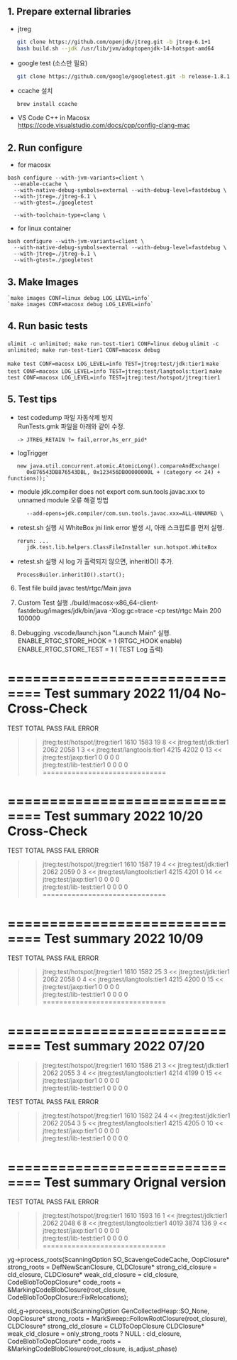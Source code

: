 
## 1. Prepare external libraries
-  jtreg 
```sh
   git clone https://github.com/openjdk/jtreg.git -b jtreg-6.1+1
   bash build.sh --jdk /usr/lib/jvm/adoptopenjdk-14-hotspot-amd64
```

-  google test (소스만 필요)
```sh
   git clone https://github.com/google/googletest.git -b release-1.8.1
```
- ccache 설치
```sh
   brew install ccache
```
- VS Code C++ in Macosx
   https://code.visualstudio.com/docs/cpp/config-clang-mac

## 2. Run configure
* for macosx
```
bash configure --with-jvm-variants=client \
  --enable-ccache \
  --with-native-debug-symbols=external --with-debug-level=fastdebug \
  --with-jtreg=./jtreg-6.1 \
  --with-gtest=./googletest

  --with-toolchain-type=clang \
```
* for linux container
```
bash configure --with-jvm-variants=client \
  --with-native-debug-symbols=external --with-debug-level=fastdebug \
  --with-jtreg=./jtreg-6.1 \
  --with-gtest=./googletest
```

## 3. Make Images
    `make images CONF=linux debug LOG_LEVEL=info`
    `make images CONF=macosx debug LOG_LEVEL=info`

## 4. Run basic tests
   `ulimit -c unlimited; make run-test-tier1 CONF=linux debug`
   `ulimit -c unlimited; make run-test-tier1 CONF=macosx debug`

   `make test CONF=macosx LOG_LEVEL=info TEST=jtreg:test/jdk:tier1`
   `make test CONF=macosx LOG_LEVEL=info TEST=jtreg:test/langtools:tier1`
   `make test CONF=macosx LOG_LEVEL=info TEST=jtreg:test/hotspot/jtreg:tier1`

## 5. Test tips
- test codedump 파일 자동삭제 방지<br>
  RunTests.gmk 파일을 아래와 같이 수정. <br>
```  
   -> JTREG_RETAIN ?= fail,error,hs_err_pid*
```

- logTrigger
```
   new java.util.concurrent.atomic.AtomicLong().compareAndExchange(
      0x876543DB876543DBL, 0x123456DB00000000L + (category << 24) + functions));` 
```

- module jdk.compiler does not export com.sun.tools.javac.xxx to unnamed module 오류 해결 방법
```
      --add-opens=jdk.compiler/com.sun.tools.javac.xxx=ALL-UNNAMED \
```

- retest.sh 실행 시 WhiteBox jni link error 발생 시, 아래 스크립트를 먼저 실행.
```
   rerun: ... 
      jdk.test.lib.helpers.ClassFileInstaller sun.hotspot.WhiteBox
```

- retest.sh 실행 시 log 가 출력되지 않으면, inheritIO() 추가.
```
   ProcessBuiler.inheritIO().start();
```

6. Test file build
   javac test/rtgc/Main.java

7. Custom Test 실행
   ./build/macosx-x86_64-client-fastdebug/images/jdk/bin/java -Xlog:gc=trace -cp test/rtgc Main 200 100000

8. Debugging 
  .vscode/launch.json "Launch Main" 실행.
  ENABLE_RTGC_STORE_HOOK = 1 (RTGC_HOOK enable)
  ENABLE_RTGC_STORE_TEST = 1 ( TEST Log 출력)


==============================
Test summary 2022 11/04 No-Cross-Check
==============================
   TEST                                              TOTAL  PASS  FAIL ERROR   
>> jtreg:test/hotspot/jtreg:tier1                     1610  1583    19     8 <<
>> jtreg:test/jdk:tier1                               2062  2058     1     3 <<
>> jtreg:test/langtools:tier1                         4215  4202     0    13 <<
   jtreg:test/jaxp:tier1                                 0     0     0     0   
   jtreg:test/lib-test:tier1                             0     0     0     0   
==============================


==============================
Test summary 2022 10/20 Cross-Check
==============================
   TEST                                              TOTAL  PASS  FAIL ERROR   
>> jtreg:test/hotspot/jtreg:tier1                     1610  1587    19     4 <<
>> jtreg:test/jdk:tier1                               2062  2059     0     3 <<
>> jtreg:test/langtools:tier1                         4215  4201     0    14 <<
   jtreg:test/jaxp:tier1                                 0     0     0     0   
   jtreg:test/lib-test:tier1                             0     0     0     0   
==============================

==============================
Test summary 2022 10/09
==============================
   TEST                                              TOTAL  PASS  FAIL ERROR   
>> jtreg:test/hotspot/jtreg:tier1                     1610  1582    25     3 <<
>> jtreg:test/jdk:tier1                               2062  2058     0     4 <<
>> jtreg:test/langtools:tier1                         4215  4200     0    15 <<
   jtreg:test/jaxp:tier1                                 0     0     0     0   
   jtreg:test/lib-test:tier1                             0     0     0     0   
==============================

==============================
Test summary 2022 07/20
==============================
>> jtreg:test/hotspot/jtreg:tier1                     1610  1586    21     3 <<
>> jtreg:test/jdk:tier1                               2062  2055     3     4 <<
>> jtreg:test/langtools:tier1                         4214  4199     0    15 <<
   jtreg:test/jaxp:tier1                                 0     0     0     0   
   jtreg:test/lib-test:tier1                             0     0     0     0   

   TEST                                              TOTAL  PASS  FAIL ERROR   
>> jtreg:test/hotspot/jtreg:tier1                     1610  1582    24     4 <<
>> jtreg:test/jdk:tier1                               2062  2054     3     5 <<
>> jtreg:test/langtools:tier1                         4215  4205     0    10 <<
   jtreg:test/jaxp:tier1                                 0     0     0     0   
   jtreg:test/lib-test:tier1                             0     0     0     0 

==============================
Test summary Orignal version
==============================
   TEST                                              TOTAL  PASS  FAIL ERROR   
>> jtreg:test/hotspot/jtreg:tier1                     1610  1593    16     1 <<
>> jtreg:test/jdk:tier1                               2062  2048     6     8 <<
>> jtreg:test/langtools:tier1                         4019  3874   136     9 <<
   jtreg:test/jaxp:tier1                                 0     0     0     0   
   jtreg:test/lib-test:tier1                             0     0     0     0   
==============================


  yg->process_roots(ScanningOption SO_ScavengeCodeCache, 
                OopClosure* strong_roots = DefNewScanClosure,
                CLDClosure* strong_cld_closure = cld_closure, 
                CLDClosure* weak_cld_closure = cld_closure, 
                CodeBlobToOopClosure* code_roots = &MarkingCodeBlobClosure(root_closure,
                                                   CodeBlobToOopClosure::FixRelocations);
                
  old_g->process_roots(ScanningOption GenCollectedHeap::SO_None,
               OopClosure* strong_roots = MarkSweep::FollowRootClosure(root_closure),
               CLDClosure* strong_cld_closure = CLDToOopClosure
               CLDClosure* weak_cld_closure = only_strong_roots ? NULL : cld_closure,
               CodeBlobToOopClosure* code_roots = &MarkingCodeBlobClosure(root_closure, is_adjust_phase)
